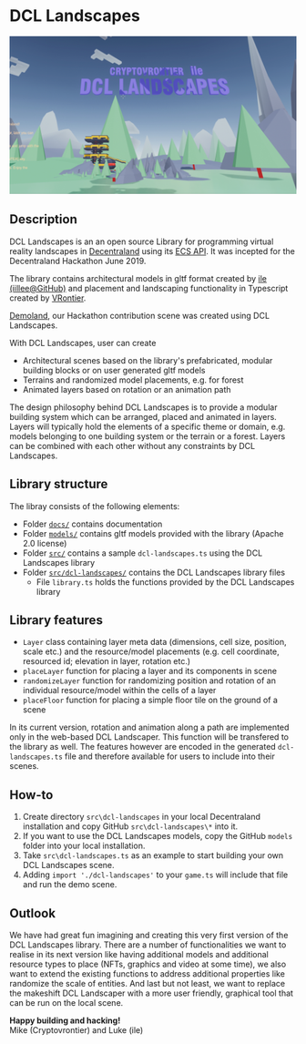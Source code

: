 # DCL Landscapes

![Cryptovrontier and Ile's DCL Landscapes](https://github.com/vrontier/assets/blob/master/dcl-landscapes/dcl-landscapes-demoland.jpg)

## Description
DCL Landscapes is an an open source Library for programming virtual reality landscapes in <a href="http://www.decentraland.org">Decentraland</a> using its <a href="https://github.com/decentraland/ecs-reference">ECS API</a>. 
It was incepted for the Decentraland Hackathon June 2019.

The library contains architectural models in gltf format created by <a href="https://github.com/iillee">ile (iillee@GitHub)</a> and placement and landscaping functionality in Typescript created by <a href="https://github.com/vrontier">VRontier</a>.

<a href="http://www.cryptoquest.io:8090">Demoland</a>, our Hackathon contribution scene was created using DCL Landscapes.

With DCL Landscapes, user can create 

* Architectural scenes based on the library's prefabricated, modular building blocks or on user generated gltf models
* Terrains and randomized model placements, e.g. for forest 
* Animated layers based on rotation or an animation path

The design philosophy behind  DCL Landscapes is to provide a modular building system which can be arranged, placed and animated in layers. Layers will typically hold the elements of a specific theme or domain, e.g. models belonging to one building system or the terrain or a forest. Layers can be combined with each other without any constraints by DCL Landscapes.   

## Library structure
The libray consists of the following elements:
* Folder <a href="https://github.com/vrontier/dcl-landscape-designer/tree/master/docs/">`docs/`</a> contains documentation
* Folder <a href="https://github.com/vrontier/dcl-landscape-designer/tree/master/models/">`models/`</a> contains gltf models provided with the library (Apache 2.0 license)
* Folder <a href="https://github.com/vrontier/dcl-landscape-designer/tree/master/src/">`src/`</a> contains a sample `dcl-landscapes.ts` using the DCL Landscapes library
* Folder <a href="https://github.com/vrontier/dcl-landscape-designer/tree/master/src/dcl-landscapes/">`src/dcl-landscapes/`</a> contains the DCL Landscapes library files
  * File `library.ts` holds the functions provided by the DCL Landscapes library

## Library features
* `Layer` class containing layer meta data (dimensions, cell size, position, scale etc.) and the resource/model placements (e.g. cell coordinate, resourced id; elevation in layer, rotation etc.)
* `placeLayer` function for placing a layer and its components in scene
* `randomizeLayer` function for randomizing position and rotation of an individual resource/model within the cells of a layer
* `placeFloor` function for placing a simple floor tile on the ground of a scene

In its current version, rotation and animation along a path are implemented only in the web-based DCL Landscaper. This function will be transfered to the library as well. The features however are encoded in the generated `dcl-landscapes.ts` file and therefore available for users to include into their scenes.

## How-to
1. Create directory `src\dcl-landscapes` in your local Decentraland installation and copy GitHub `src\dcl-landscapes\*` into it.
2. If you want to use the DCL Landscapes models, copy the GitHub `models` folder into your local installation.
3. Take `src\dcl-landscapes.ts` as an example to start building your own DCL Landscapes scene.
4. Adding `import './dcl-landscapes'` to your `game.ts` will include that file and run the demo scene.

## Outlook
We have had great fun imagining and creating this very first version of the DCL Landscapes library. There are a number of functionalities we want to realise in its next version like having additional models and additional resource types to place (NFTs, graphics and video at some time), we also want to extend the existing functions to address additional properties like randomize the scale of entities. And last but not least, we want to replace the makeshift DCL Landscaper with a more user friendly, graphical tool that can be run on the local scene.   

**Happy building and hacking!**<br/>
Mike (Cryptovrontier) and Luke (ile)
